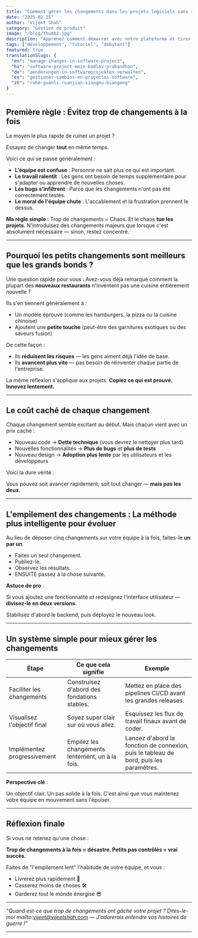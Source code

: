 ```yaml
---
title: "Comment gérer les changements dans les projets logiciels sans ralentir les progrès"
date: "2025-02-15"
author: "Vijeet Shah"
category: "Gestion de produit"
image: "/blog/thumb1.jpg"
description: "Apprenez comment démarrer avec notre plateforme et tirer le meilleur parti de ses fonctionnalités."
tags: ["développement", "tutoriel", "débutant"]
featured: true
translationSlugs: {
  "en": "manage-changes-in-software-project",
  "hi": "software-project-mein-badlav-prabandhan",
  "de": "aenderungen-in-softwareprojekten-verwalten",
  "es": "gestionar-cambios-en-proyectos-software",
  "zh": "ruhe-guanli-ruanjian-xiangmu-biangeng"
}
---
```


## Première règle : Évitez trop de changements à la fois

Le moyen le plus rapide de ruiner un projet ?

Essayez de changer **tout** en même temps.

Voici ce qui se passe généralement :

- **L'équipe est confuse** : Personne ne sait plus ce qui est important.
- **Le travail ralentit** : Les gens ont besoin de temps supplémentaire pour s'adapter ou apprendre de nouvelles choses.
- **Les bugs s'infiltrent** : Parce que les changements n'ont pas été correctement testés.
- **Le moral de l'équipe chute** : L'accablement et la frustration prennent le dessus.

**Ma règle simple :** Trop de changements = Chaos. Et le chaos **tue les projets**. N'introduisez des changements majeurs que lorsque c'est absolument nécessaire — sinon, restez concentré.

---

## Pourquoi les petits changements sont meilleurs que les grands bonds ?

Une question rapide pour vous : Avez-vous déjà remarqué comment la plupart des **nouveaux restaurants** n'inventent pas une cuisine entièrement nouvelle ?

Ils s'en tiennent généralement à :

- Un modèle éprouvé (comme les hamburgers, la pizza ou la cuisine chinoise)
- Ajoutent une **petite touche** (peut-être des garnitures exotiques ou des saveurs fusion)

De cette façon :

- Ils **réduisent les risques** — les gens aiment déjà l'idée de base.
- Ils **avancent plus vite** — pas besoin de réinventer chaque partie de l'entreprise.

La même réflexion s'applique aux projets. **Copiez ce qui est prouvé. Innovez lentement.**

---

## Le coût caché de chaque changement

Chaque changement semble excitant au début. Mais chacun vient avec un prix caché :

- Nouveau code → **Dette technique** (vous devrez le nettoyer plus tard)
- Nouvelles fonctionnalités → **Plus de bugs** et **plus de tests**
- Nouveau design → **Adoption plus lente** par les utilisateurs et les développeurs

Voici la dure vérité :

Vous pouvez soit avancer rapidement, soit tout changer — **mais pas les deux.**

---

## L'empilement des changements : La méthode plus intelligente pour évoluer

Au lieu de déposer cinq changements sur votre équipe à la fois, faites-le **un par un**.

- Faites un seul changement.
- Publiez-le.
- Observez les résultats.
- ENSUITE passez à la chose suivante.

**Astuce de pro** :

Si vous ajoutez une fonctionnalité *et* redesignez l'interface utilisateur — **divisez-le en deux versions**.

Stabilisez d'abord le backend, puis déployez le nouveau look.

---

## Un système simple pour mieux gérer les changements

| Étape | Ce que cela signifie | Exemple |
| --- | --- | --- |
| Faciliter les changements | Construisez d'abord des fondations stables. | Mettez en place des pipelines CI/CD avant les grandes releases. |
| Visualisez l'objectif final | Soyez super clair sur où vous allez. | Esquissez les flux de travail finaux avant de coder. |
| Implémentez progressivement | Empilez les changements lentement, un à la fois. | Lancez d'abord la fonction de connexion, puis le tableau de bord, puis les paramètres. |

**Perspective clé** :

Un objectif clair. Un pas solide à la fois. C'est ainsi que vous maintenez votre équipe en mouvement sans l'épuiser.

---

## Réflexion finale

Si vous ne retenez qu'une chose :

**Trop de changements à la fois = désastre.
Petits pas contrôlés = vrai succès.**

Faites de "l'empilement lent" l'habitude de votre équipe, et vous :

- Livrerez plus rapidement 🚀
- Casserez moins de choses 🛠️
- Garderez tout le monde énergisé 😎

---

*"Quand est-ce que trop de changements ont gâché votre projet ? Dites-le-moi mailto:vijeet@vijeetshah.com — J'adorerais entendre vos histoires de guerre !"*

---